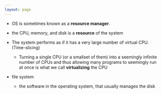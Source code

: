 ```yaml
---
layout: page
---
```


* OS is sometimes known as a **resource manager**.
* the CPU, memory, and disk is a **resource** of the system

* The system performs as if it has a very large number of virtual CPU. (Time-slicing)
    * Turning a single CPU (or a smallset of them) into a seemingly infinite number of CPUs and thus allowing many programs to seemingly run at once is what we call **virtualizing** the CPU

* file system
   * the software in the operating system, that usually manages the disk
